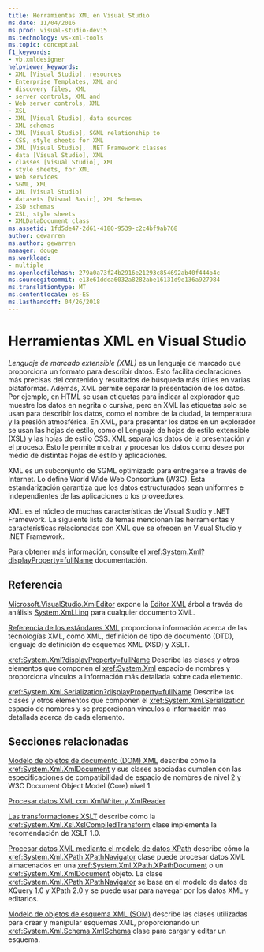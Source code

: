 ```yaml
---
title: Herramientas XML en Visual Studio
ms.date: 11/04/2016
ms.prod: visual-studio-dev15
ms.technology: vs-xml-tools
ms.topic: conceptual
f1_keywords:
- vb.xmldesigner
helpviewer_keywords:
- XML [Visual Studio], resources
- Enterprise Templates, XML and
- discovery files, XML
- server controls, XML and
- Web server controls, XML
- XSL
- XML [Visual Studio], data sources
- XML schemas
- XML [Visual Studio], SGML relationship to
- CSS, style sheets for XML
- XML [Visual Studio], .NET Framework classes
- data [Visual Studio], XML
- classes [Visual Studio], XML
- style sheets, for XML
- Web services
- SGML, XML
- XML [Visual Studio]
- datasets [Visual Basic], XML Schemas
- XSD schemas
- XSL, style sheets
- XMLDataDocument class
ms.assetid: 1fd5de47-2d61-4180-9539-c2c4bf9ab768
author: gewarren
ms.author: gewarren
manager: douge
ms.workload:
- multiple
ms.openlocfilehash: 279a0a73f24b2916e21293c854692ab40f444b4c
ms.sourcegitcommit: e13e61ddea6032a8282abe16131d9e136a927984
ms.translationtype: MT
ms.contentlocale: es-ES
ms.lasthandoff: 04/26/2018
---
```

# <a name="xml-tools-in-visual-studio"></a>Herramientas XML en Visual Studio

*Lenguaje de marcado extensible (XML)* es un lenguaje de marcado que proporciona un formato para describir datos. Esto facilita declaraciones más precisas del contenido y resultados de búsqueda más útiles en varias plataformas. Además, XML permite separar la presentación de los datos. Por ejemplo, en HTML se usan etiquetas para indicar al explorador que muestre los datos en negrita o cursiva, pero en XML las etiquetas solo se usan para describir los datos, como el nombre de la ciudad, la temperatura y la presión atmosférica. En XML, para presentar los datos en un explorador se usan las hojas de estilo, como el Lenguaje de hojas de estilo extensible (XSL) y las hojas de estilo CSS. XML separa los datos de la presentación y el proceso. Esto le permite mostrar y procesar los datos como desee por medio de distintas hojas de estilo y aplicaciones.

XML es un subconjunto de SGML optimizado para entregarse a través de Internet. Lo define World Wide Web Consortium (W3C). Esta estandarización garantiza que los datos estructurados sean uniformes e independientes de las aplicaciones o los proveedores.

XML es el núcleo de muchas características de Visual Studio y .NET Framework. La siguiente lista de temas mencionan las herramientas y características relacionadas con XML que se ofrecen en Visual Studio y .NET Framework.

Para obtener más información, consulte el <xref:System.Xml?displayProperty=fullName> documentación.

## <a name="reference"></a>Referencia

[Microsoft.VisualStudio.XmlEditor](http://go.microsoft.com/fwlink/?LinkID=165699) expone la [Editor XML](http://go.microsoft.com/fwlink/?LinkId=228249) árbol a través de análisis [System.Xml.Linq](http://go.microsoft.com/fwlink/?LinkId=228250) para cualquier documento XML.

[Referencia de los estándares XML](http://msdn.microsoft.com/79c78508-c9d0-423a-a00f-672e855de401) proporciona información acerca de las tecnologías XML, como XML, definición de tipo de documento (DTD), lenguaje de definición de esquemas XML (XSD) y XSLT.

<xref:System.Xml?displayProperty=fullName> Describe las clases y otros elementos que componen el <xref:System.Xml> espacio de nombres y proporciona vínculos a información más detallada sobre cada elemento.

<xref:System.Xml.Serialization?displayProperty=fullName> Describe las clases y otros elementos que componen el <xref:System.Xml.Serialization> espacio de nombres y se proporcionan vínculos a información más detallada acerca de cada elemento.

## <a name="related-sections"></a>Secciones relacionadas

[Modelo de objetos de documento (DOM) XML](/dotnet/standard/data/xml/xml-document-object-model-dom) describe cómo la <xref:System.Xml.XmlDocument> y sus clases asociadas cumplen con las especificaciones de compatibilidad de espacio de nombres de nivel 2 y W3C Document Object Model (Core) nivel 1.

[Procesar datos XML con XmlWriter y XmlReader](https://msdn.microsoft.com/library/cc189001(v=vs.95).aspx)

[Las transformaciones XSLT](/dotnet/standard/data/xml/xslt-transformations) describe cómo la <xref:System.Xml.Xsl.XslCompiledTransform> clase implementa la recomendación de XSLT 1.0.

[Procesar datos XML mediante el modelo de datos XPath](/dotnet/standard/data/xml/process-xml-data-using-the-xpath-data-model) describe cómo la <xref:System.Xml.XPath.XPathNavigator> clase puede procesar datos XML almacenados en una <xref:System.Xml.XPath.XPathDocument> o un <xref:System.Xml.XmlDocument> objeto. La clase <xref:System.Xml.XPath.XPathNavigator> se basa en el modelo de datos de XQuery 1.0 y XPath 2.0 y se puede usar para navegar por los datos XML y editarlos.

[Modelo de objetos de esquema XML (SOM)](/dotnet/standard/data/xml/xml-schema-object-model-som) describe las clases utilizadas para crear y manipular esquemas XML, proporcionando un <xref:System.Xml.Schema.XmlSchema> clase para cargar y editar un esquema.